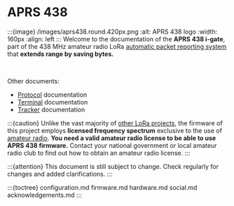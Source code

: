 # APRS 438

:::{image} /images/aprs438.round.420px.png
:alt: APRS 438 logo
:width: 160px
:align: left
:::
Welcome to the documentation of the **APRS&nbsp;438 i-gate**, part of
the 438&nbsp;MHz amateur radio LoRa [automatic packet reporting system](https://en.wikipedia.org/wiki/Automatic_Packet_Reporting_System) that **extends range by saving bytes.**

<br clear="all"/>

Other documents:

- [Protocol](https://aprs438.readthedocs.io/en/latest/index.html) documentation
- [Terminal](https://aprs438-terminal.readthedocs.io/en/latest/index.html) documentation
- [Tracker](https://aprs438-tracker.readthedocs.io/en/latest/index.html) documentation

:::{caution}
Unlike the vast majority of [other LoRa projects](https://thethingsnetwork.org), the firmware of this project employs **licensed frequency spectrum** exclusive to the use of [amateur radio](https://en.wikipedia.org/wiki/Amateur_radio). **You need a valid amateur radio license to be able to use APRS 438 firmware.**
Contact your national government or local amateur radio club to find out how to obtain an amateur radio license.
:::

:::{attention}
This document is still subject to change. Check regularly for changes and added clarifications.
:::

:::{toctree}
configuration.md
firmware.md
hardware.md
social.md
acknowledgements.md
:::
